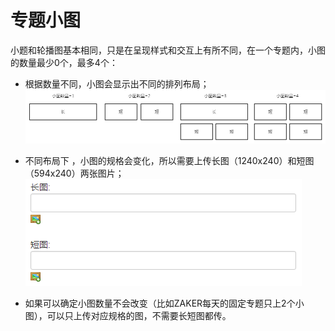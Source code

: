 # 专题小图
小题和轮播图基本相同，只是在呈现样式和交互上有所不同，在一个专题内，小图的数量最少0个，最多4个：

- 根据数量不同，小图会显示出不同的排列布局；
![](img/13-16.png)

- 不同布局下 ，小图的规格会变化，所以需要上传长图（1240x240）和短图（594x240）两张图片；
![](img/13-17.png)

- 如果可以确定小图数量不会改变（比如ZAKER每天的固定专题只上2个小图），可以只上传对应规格的图，不需要长短图都传。